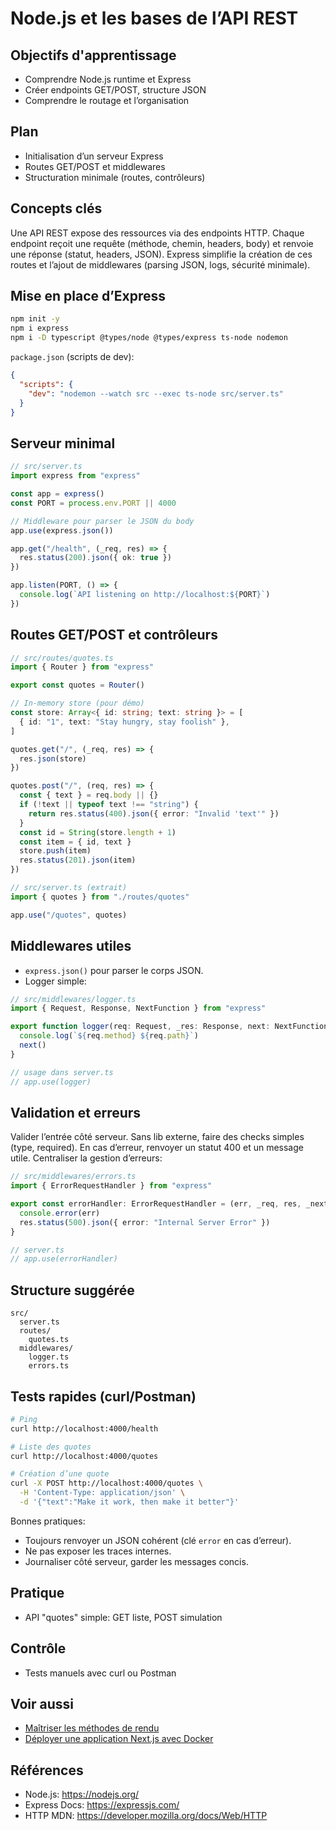# Node.js et les bases de l’API REST

## Objectifs d'apprentissage
- Comprendre Node.js runtime et Express
- Créer endpoints GET/POST, structure JSON
- Comprendre le routage et l’organisation

## Plan
- Initialisation d’un serveur Express
- Routes GET/POST et middlewares
- Structuration minimale (routes, contrôleurs)

## Concepts clés

Une API REST expose des ressources via des endpoints HTTP. Chaque endpoint reçoit une requête (méthode, chemin, headers, body) et renvoie une réponse (statut, headers, JSON). Express simplifie la création de ces routes et l’ajout de middlewares (parsing JSON, logs, sécurité minimale).

## Mise en place d’Express

```bash
npm init -y
npm i express
npm i -D typescript @types/node @types/express ts-node nodemon
```

`package.json` (scripts de dev):

```json
{
  "scripts": {
    "dev": "nodemon --watch src --exec ts-node src/server.ts"
  }
}
```

## Serveur minimal

```ts
// src/server.ts
import express from "express"

const app = express()
const PORT = process.env.PORT || 4000

// Middleware pour parser le JSON du body
app.use(express.json())

app.get("/health", (_req, res) => {
  res.status(200).json({ ok: true })
})

app.listen(PORT, () => {
  console.log(`API listening on http://localhost:${PORT}`)
})
```

## Routes GET/POST et contrôleurs

```ts
// src/routes/quotes.ts
import { Router } from "express"

export const quotes = Router()

// In‑memory store (pour démo)
const store: Array<{ id: string; text: string }> = [
  { id: "1", text: "Stay hungry, stay foolish" },
]

quotes.get("/", (_req, res) => {
  res.json(store)
})

quotes.post("/", (req, res) => {
  const { text } = req.body || {}
  if (!text || typeof text !== "string") {
    return res.status(400).json({ error: "Invalid 'text'" })
  }
  const id = String(store.length + 1)
  const item = { id, text }
  store.push(item)
  res.status(201).json(item)
})
```

```ts
// src/server.ts (extrait)
import { quotes } from "./routes/quotes"

app.use("/quotes", quotes)
```

## Middlewares utiles

- `express.json()` pour parser le corps JSON.
- Logger simple:

```ts
// src/middlewares/logger.ts
import { Request, Response, NextFunction } from "express"

export function logger(req: Request, _res: Response, next: NextFunction) {
  console.log(`${req.method} ${req.path}`)
  next()
}

// usage dans server.ts
// app.use(logger)
```

## Validation et erreurs

Valider l’entrée côté serveur. Sans lib externe, faire des checks simples (type, required). En cas d’erreur, renvoyer un statut 400 et un message utile. Centraliser la gestion d’erreurs:

```ts
// src/middlewares/errors.ts
import { ErrorRequestHandler } from "express"

export const errorHandler: ErrorRequestHandler = (err, _req, res, _next) => {
  console.error(err)
  res.status(500).json({ error: "Internal Server Error" })
}

// server.ts
// app.use(errorHandler)
```

## Structure suggérée

```
src/
  server.ts
  routes/
    quotes.ts
  middlewares/
    logger.ts
    errors.ts
```

## Tests rapides (curl/Postman)

```bash
# Ping
curl http://localhost:4000/health

# Liste des quotes
curl http://localhost:4000/quotes

# Création d’une quote
curl -X POST http://localhost:4000/quotes \
  -H 'Content-Type: application/json' \
  -d '{"text":"Make it work, then make it better"}'
```

Bonnes pratiques:
- Toujours renvoyer un JSON cohérent (clé `error` en cas d’erreur).
- Ne pas exposer les traces internes.
- Journaliser côté serveur, garder les messages concis.

## Pratique
- API "quotes" simple: GET liste, POST simulation

## Contrôle
- Tests manuels avec curl ou Postman

## Voir aussi
- [Maîtriser les méthodes de rendu](../module-2/01-methodes-rendu-nextjs.md)
- [Déployer une application Next.js avec Docker](../module-2/04-nextjs-docker-app.md)

## Références
- Node.js: https://nodejs.org/
- Express Docs: https://expressjs.com/
- HTTP MDN: https://developer.mozilla.org/docs/Web/HTTP
